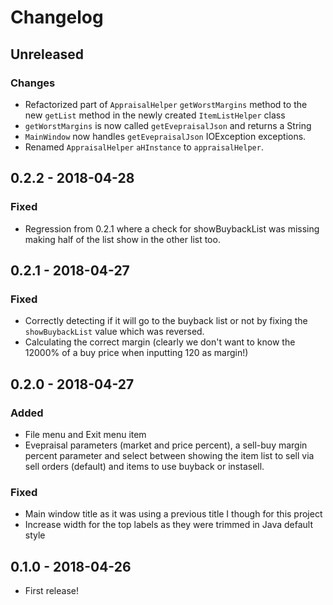 # Changelog
## Unreleased
### Changes
- Refactorized part of `AppraisalHelper` `getWorstMargins` method to
the new `getList` method in the newly created `ItemListHelper` class
- `getWorstMargins` is now called `getEvepraisalJson` and returns a
String
- `MainWindow` now handles `getEvepraisalJson` IOException exceptions.
- Renamed `AppraisalHelper` `aHInstance` to `appraisalHelper`.

## 0.2.2 - 2018-04-28
### Fixed
- Regression from 0.2.1 where a check for showBuybackList was missing making half
of the list show in the other list too.

## 0.2.1 - 2018-04-27
### Fixed
- Correctly detecting if it will go to the buyback list or not by fixing the
`showBuybackList` value which was reversed.
- Calculating the correct margin (clearly we don't want to know the 12000% of a
buy price when inputting 120 as margin!)

## 0.2.0 - 2018-04-27
### Added
- File menu and Exit menu item
- Evepraisal parameters (market and price percent), a sell-buy margin
percent parameter and select between showing the item list to sell via sell
orders (default) and items to use buyback or instasell.

### Fixed
- Main window title as it was using a previous title I though for this project
- Increase width for the top labels as they were trimmed in Java default style

## 0.1.0 - 2018-04-26
- First release!
